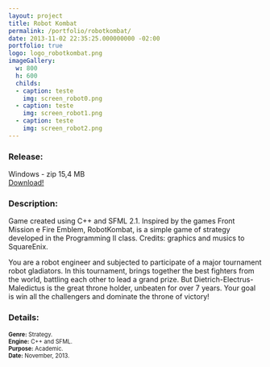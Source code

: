 ```yaml
---
layout: project
title: Robot Kombat
permalink: /portfolio/robotkombat/
date: 2013-11-02 22:35:25.000000000 -02:00
portfolio: true
logo: logo_robotkombat.png
imageGallery:
  w: 800
  h: 600
  childs:
  - caption: teste
    img: screen_robot0.png
  - caption: teste
    img: screen_robot1.png
  - caption: teste
    img: screen_robot2.png
---
```


 <span/>

### Release:

<div class="box">
Windows - zip 15,4 MB
<a href="https://dl.dropboxusercontent.com/u/90839850/Games/RobotKombat.zip">
<div class="box-link">
Download!
</div>
</a>
</div>

### Description:

Game created using C++ and SFML 2.1.
Inspired by the games Front Mission e Fire Emblem, RobotKombat,
is a simple game of strategy developed in the Programming II class.
Credits: graphics and musics  to SquareEnix.

You are a robot engineer and subjected to participate of a major tournament robot gladiators. In this tournament, brings together the best fighters from the world, battling each other to lead a grand prize. But Dietrich-Electrus-Maledictus is the great throne holder, unbeaten for over 7 years. Your goal is win all the challengers and dominate the throne of victory!

### Details:
<p style="font-size:0.8em">
<strong>Genre:</strong> Strategy.<br>
<strong>Engine:</strong> C++ and SFML.<br>
<strong>Purpose:</strong> Academic.<br>
<strong>Date:</strong> November, 2013.<br>
</p>
